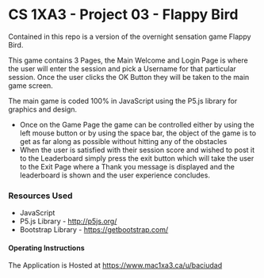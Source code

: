# CS 1XA3 - Project 03 - Flappy Bird	

Contained in this repo is a version of the overnight sensation game Flappy Bird.



This game contains 3 Pages, the Main Welcome and Login Page is where the user will enter the session and pick a Username for that particular session. Once the user clicks the OK Button they will be taken to the main game screen.

The main game is coded 100% in JavaScript using the P5.js library for graphics and design. 

- Once on the Game Page the game can be controlled either by using the left mouse button or by using the space bar, the object of the game is to get as far along as possible without hitting any of the obstacles
- When the user is satisfied with their session score and wished to post it to the Leaderboard simply press the exit button which will take the user to the Exit Page where a Thank you message is displayed and the leaderboard is shown and the user experience concludes.



### Resources Used

- JavaScript
- P5.js Library - <http://p5js.org/>
- Bootstrap Library - <https://getbootstrap.com/>



#### Operating Instructions

The Application is Hosted at https://www.mac1xa3.ca/u/baciudad


